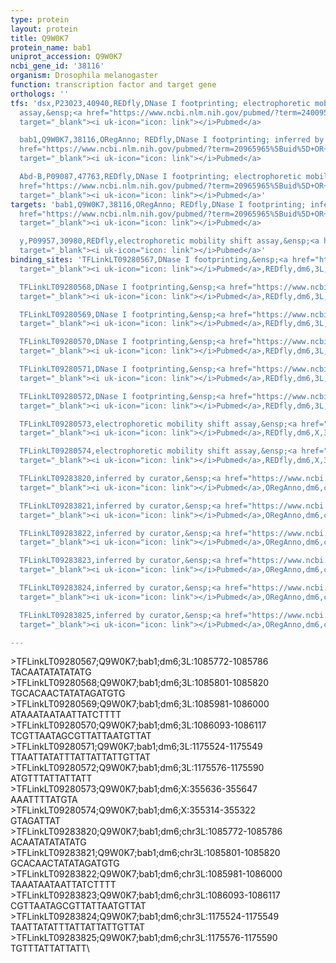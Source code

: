 ```yaml
---
type: protein
layout: protein
title: Q9W0K7
protein_name: bab1
uniprot_accession: Q9W0K7
ncbi_gene_id: '38116'
organism: Drosophila melanogaster
function: transcription factor and target gene
orthologs: ''
tfs: 'dsx,P23023,40940,REDfly,DNase I footprinting; electrophoretic mobility shift
  assay,&ensp;<a href="https://www.ncbi.nlm.nih.gov/pubmed/?term=24009528%5Buid%5D+OR+18724934%5Buid%5D+OR+20965965%5Buid%5D"
  target="_blank"><i uk-icon="icon: link"></i>Pubmed</a>

  bab1,Q9W0K7,38116,ORegAnno; REDfly,DNase I footprinting; inferred by curator,&ensp;<a
  href="https://www.ncbi.nlm.nih.gov/pubmed/?term=20965965%5Buid%5D+OR+12954775%5Buid%5D+OR+26578589%5Buid%5D"
  target="_blank"><i uk-icon="icon: link"></i>Pubmed</a>

  Abd-B,P09087,47763,REDfly,DNase I footprinting; electrophoretic mobility shift assay,&ensp;<a
  href="https://www.ncbi.nlm.nih.gov/pubmed/?term=20965965%5Buid%5D+OR+18724934%5Buid%5D"
  target="_blank"><i uk-icon="icon: link"></i>Pubmed</a>'
targets: 'bab1,Q9W0K7,38116,ORegAnno; REDfly,DNase I footprinting; inferred by curator,&ensp;<a
  href="https://www.ncbi.nlm.nih.gov/pubmed/?term=20965965%5Buid%5D+OR+12954775%5Buid%5D+OR+26578589%5Buid%5D"
  target="_blank"><i uk-icon="icon: link"></i>Pubmed</a>

  y,P09957,30980,REDfly,electrophoretic mobility shift assay,&ensp;<a href="https://www.ncbi.nlm.nih.gov/pubmed/?term=20965965%5Buid%5D+OR+29297463%5Buid%5D"
  target="_blank"><i uk-icon="icon: link"></i>Pubmed</a>'
binding_sites: 'TFLinkLT09280567,DNase I footprinting,&ensp;<a href="https://www.ncbi.nlm.nih.gov/pubmed/?term=12954775;20965965%5Buid%5D"
  target="_blank"><i uk-icon="icon: link"></i>Pubmed</a>,REDfly,dm6,3L,1085772,1085786,NA

  TFLinkLT09280568,DNase I footprinting,&ensp;<a href="https://www.ncbi.nlm.nih.gov/pubmed/?term=12954775;20965965%5Buid%5D"
  target="_blank"><i uk-icon="icon: link"></i>Pubmed</a>,REDfly,dm6,3L,1085801,1085820,NA

  TFLinkLT09280569,DNase I footprinting,&ensp;<a href="https://www.ncbi.nlm.nih.gov/pubmed/?term=12954775;20965965%5Buid%5D"
  target="_blank"><i uk-icon="icon: link"></i>Pubmed</a>,REDfly,dm6,3L,1085981,1086000,NA

  TFLinkLT09280570,DNase I footprinting,&ensp;<a href="https://www.ncbi.nlm.nih.gov/pubmed/?term=12954775;20965965%5Buid%5D"
  target="_blank"><i uk-icon="icon: link"></i>Pubmed</a>,REDfly,dm6,3L,1086093,1086117,NA

  TFLinkLT09280571,DNase I footprinting,&ensp;<a href="https://www.ncbi.nlm.nih.gov/pubmed/?term=12954775;20965965%5Buid%5D"
  target="_blank"><i uk-icon="icon: link"></i>Pubmed</a>,REDfly,dm6,3L,1175524,1175549,NA

  TFLinkLT09280572,DNase I footprinting,&ensp;<a href="https://www.ncbi.nlm.nih.gov/pubmed/?term=12954775;20965965%5Buid%5D"
  target="_blank"><i uk-icon="icon: link"></i>Pubmed</a>,REDfly,dm6,3L,1175576,1175590,NA

  TFLinkLT09280573,electrophoretic mobility shift assay,&ensp;<a href="https://www.ncbi.nlm.nih.gov/pubmed/?term=29297463;20965965%5Buid%5D"
  target="_blank"><i uk-icon="icon: link"></i>Pubmed</a>,REDfly,dm6,X,355636,355647,NA

  TFLinkLT09280574,electrophoretic mobility shift assay,&ensp;<a href="https://www.ncbi.nlm.nih.gov/pubmed/?term=29297463;20965965%5Buid%5D"
  target="_blank"><i uk-icon="icon: link"></i>Pubmed</a>,REDfly,dm6,X,355314,355322,NA

  TFLinkLT09283820,inferred by curator,&ensp;<a href="https://www.ncbi.nlm.nih.gov/pubmed/?term=12954775%5Buid%5D"
  target="_blank"><i uk-icon="icon: link"></i>Pubmed</a>,ORegAnno,dm6,chr3L,1085772,1085786,+

  TFLinkLT09283821,inferred by curator,&ensp;<a href="https://www.ncbi.nlm.nih.gov/pubmed/?term=12954775%5Buid%5D"
  target="_blank"><i uk-icon="icon: link"></i>Pubmed</a>,ORegAnno,dm6,chr3L,1085801,1085820,+

  TFLinkLT09283822,inferred by curator,&ensp;<a href="https://www.ncbi.nlm.nih.gov/pubmed/?term=12954775%5Buid%5D"
  target="_blank"><i uk-icon="icon: link"></i>Pubmed</a>,ORegAnno,dm6,chr3L,1085981,1086000,+

  TFLinkLT09283823,inferred by curator,&ensp;<a href="https://www.ncbi.nlm.nih.gov/pubmed/?term=12954775%5Buid%5D"
  target="_blank"><i uk-icon="icon: link"></i>Pubmed</a>,ORegAnno,dm6,chr3L,1086093,1086117,+

  TFLinkLT09283824,inferred by curator,&ensp;<a href="https://www.ncbi.nlm.nih.gov/pubmed/?term=12954775%5Buid%5D"
  target="_blank"><i uk-icon="icon: link"></i>Pubmed</a>,ORegAnno,dm6,chr3L,1175524,1175549,+

  TFLinkLT09283825,inferred by curator,&ensp;<a href="https://www.ncbi.nlm.nih.gov/pubmed/?term=12954775%5Buid%5D"
  target="_blank"><i uk-icon="icon: link"></i>Pubmed</a>,ORegAnno,dm6,chr3L,1175576,1175590,+'

---
```

\>TFLinkLT09280567;Q9W0K7;bab1;dm6;3L:1085772-1085786\TACAATATATATATG\\>TFLinkLT09280568;Q9W0K7;bab1;dm6;3L:1085801-1085820\TGCACAACTATATAGATGTG\\>TFLinkLT09280569;Q9W0K7;bab1;dm6;3L:1085981-1086000\ATAAATAATAATTATCTTTT\\>TFLinkLT09280570;Q9W0K7;bab1;dm6;3L:1086093-1086117\TCGTTAATAGCGTTATTAATGTTAT\\>TFLinkLT09280571;Q9W0K7;bab1;dm6;3L:1175524-1175549\TTAATTATATTTATTATTATTGTTAT\\>TFLinkLT09280572;Q9W0K7;bab1;dm6;3L:1175576-1175590\ATGTTTATTATTATT\\>TFLinkLT09280573;Q9W0K7;bab1;dm6;X:355636-355647\AAATTTTATGTA\\>TFLinkLT09280574;Q9W0K7;bab1;dm6;X:355314-355322\GTAGATTAT\\>TFLinkLT09283820;Q9W0K7;bab1;dm6;chr3L:1085772-1085786\ACAATATATATATG\\>TFLinkLT09283821;Q9W0K7;bab1;dm6;chr3L:1085801-1085820\GCACAACTATATAGATGTG\\>TFLinkLT09283822;Q9W0K7;bab1;dm6;chr3L:1085981-1086000\TAAATAATAATTATCTTTT\\>TFLinkLT09283823;Q9W0K7;bab1;dm6;chr3L:1086093-1086117\CGTTAATAGCGTTATTAATGTTAT\\>TFLinkLT09283824;Q9W0K7;bab1;dm6;chr3L:1175524-1175549\TAATTATATTTATTATTATTGTTAT\\>TFLinkLT09283825;Q9W0K7;bab1;dm6;chr3L:1175576-1175590\TGTTTATTATTATT\